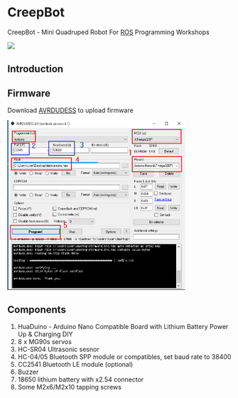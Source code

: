 # CreepBot
CreepBot - Mini Quadruped Robot For [ROS](https://ros.org/) Programming Workshops

<img src="wiki/creepbot1.png" width="400">

## Introduction

## Firmware

Download [AVRDUDESS](https://blog.zakkemble.net/avrdudess-a-gui-for-avrdude/) to upload firmware

<img src="wiki/AVRDUDESS-2.4.png" width="400">

## Components
<ol>
  <li>HuaDuino - Arduino Nano Compatible Board with Lithium Battery Power Up & Charging DIY</li>
  <li>8 x MG90s servos</li>
  <li>HC-SR04 Ultrasonic sesnor</li>
  <li>HC-04/05 Bluetooth SPP module or compatibles, set baud rate to 38400
  <li>CC2541 Bluetooth LE module (optional)</li>
  <li>Buzzer</li>
  <li>18650 lithium battery with x2.54 connector</li>
  <li>Some M2x6/M2x10 tapping screws</li>
</ol>
